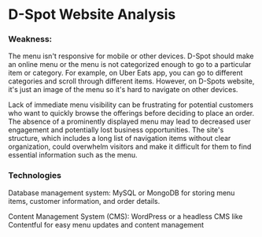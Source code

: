 # D-Spot Website Analysis

### Weakness: 
The menu isn't responsive for mobile or other devices.
D-Spot should make an online menu or the menu is not categorized enough to go to a particular item or category. For example, on Uber Eats app, you can go to different categories and scroll through different items. However, on D-Spots website, it's just an image of the menu so it's hard to navigate on other devices. 

Lack of immediate menu visibility can be frustrating for potential customers who want to quickly browse the offerings before deciding to place an order. The absence of a prominently displayed menu may lead to decreased user engagement and potentially lost business opportunities. The site's structure, which includes a long list of navigation items without clear organization, could overwhelm visitors and make it difficult for them to find essential information such as the menu.


### Technologies
Database management system: MySQL or MongoDB for storing menu items, customer information, and order details.

Content Management System (CMS): WordPress or a headless CMS like Contentful for easy menu updates and content management